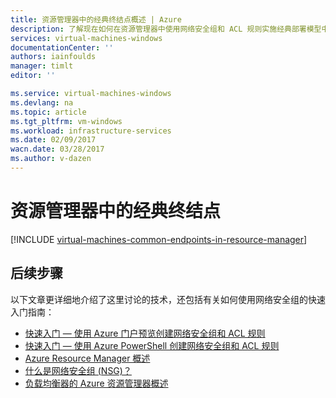 ```yaml
---
title: 资源管理器中的经典终结点概述 | Azure
description: 了解现在如何在资源管理器中使用网络安全组和 ACL 规则实施经典部署模型中的终结点
services: virtual-machines-windows
documentationCenter: ''
authors: iainfoulds
manager: timlt
editor: ''

ms.service: virtual-machines-windows
ms.devlang: na
ms.topic: article
ms.tgt_pltfrm: vm-windows
ms.workload: infrastructure-services
ms.date: 02/09/2017
wacn.date: 03/28/2017
ms.author: v-dazen
---
```


# 资源管理器中的经典终结点
[!INCLUDE [virtual-machines-common-endpoints-in-resource-manager](../../../includes/virtual-machines-common-endpoints-in-resource-manager.md)]

## 后续步骤
以下文章更详细地介绍了这里讨论的技术，还包括有关如何使用网络安全组的快速入门指南：

- [快速入门 — 使用 Azure 门户预览创建网络安全组和 ACL 规则](nsg-quickstart-portal.md)  
- [快速入门 — 使用 Azure PowerShell 创建网络安全组和 ACL 规则](nsg-quickstart-powershell.md)  
- [Azure Resource Manager 概述](../../azure-resource-manager/resource-group-overview.md)  
- [什么是网络安全组 (NSG)？](../../virtual-network/virtual-networks-nsg.md)
- [负载均衡器的 Azure 资源管理器概述](../../load-balancer/load-balancer-arm.md) 

<!---HONumber=Mooncake_Quality_Review_1202_2016-->